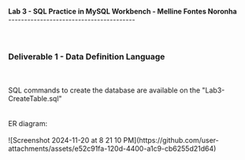 **Lab 3 - SQL Practice in MySQL Workbench  - Melline Fontes Noronha**<br>
---------------------------------------- <br>
<br>
<br>
### Deliverable 1 - Data Definition Language <br>
<br>
<br> SQL commands to create the database are available on the "Lab3-CreateTable.sql" <br>
<br>
<br> ER diagram: <br>
<br>
![Screenshot 2024-11-20 at 8 21 10 PM](https://github.com/user-attachments/assets/e52c91fa-120d-4400-a1c9-cb6255d21d64)
